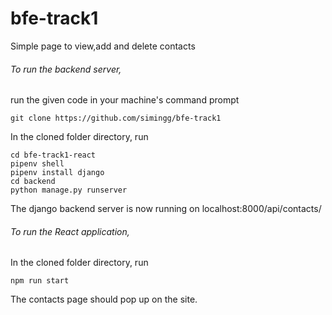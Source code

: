 # bfe-track1
Simple page to view,add and delete contacts

###### To run the backend server, 
run the given code in your machine's command prompt
```
git clone https://github.com/simingg/bfe-track1
```
In the cloned folder directory, run
```
cd bfe-track1-react
pipenv shell
pipenv install django
cd backend
python manage.py runserver
```
The django backend server is now running on 
localhost:8000/api/contacts/

###### To run the React application,
In the cloned folder directory, run
```
npm run start
```

The contacts page should pop up on the site.

